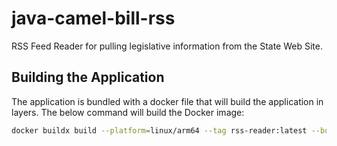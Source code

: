 # java-camel-bill-rss
RSS Feed Reader for pulling legislative information from the State Web Site.

## Building the Application

The application is bundled with a docker file that will build the application in layers.  The below command will build the Docker image:

```bash
docker buildx build --platform=linux/arm64 --tag rss-reader:latest --build-arg MAVEN_USER="github-user" --build-arg MAVEN_PASSWORD="git-hub-key" --build-arg MAVEN_CLI_OPTS="--settings .m2/settings.xml --batch-mode" --build-arg MAVEN_OPTS="-Dmaven.repo.local=.m2/repository" .
```
